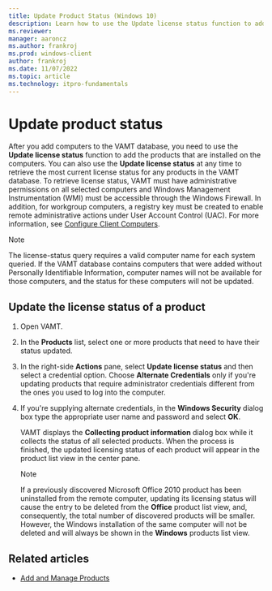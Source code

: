 ```yaml
---
title: Update Product Status (Windows 10)
description: Learn how to use the Update license status function to add the products that are installed on the computers.
ms.reviewer: 
manager: aaroncz
ms.author: frankroj
ms.prod: windows-client
author: frankroj
ms.date: 11/07/2022
ms.topic: article
ms.technology: itpro-fundamentals
---
```


# Update product status

After you add computers to the VAMT database, you need to use the **Update license status** function to add the products that are installed on the computers. You can also use the **Update license status** at any time to retrieve the most current license status for any products in the VAMT database.
To retrieve license status, VAMT must have administrative permissions on all selected computers and Windows Management Instrumentation (WMI) must be accessible through the Windows Firewall. In addition, for workgroup computers, a registry key must be created to enable remote administrative actions under User Account Control (UAC). For more information, see [Configure Client Computers](configure-client-computers-vamt.md).

> [!NOTE]
The license-status query requires a valid computer name for each system queried. If the VAMT database contains computers that were added without Personally Identifiable Information, computer names will not be available for those computers, and the status for these computers will not be updated.

## Update the license status of a product

1. Open VAMT.

2. In the **Products** list, select one or more products that need to have their status updated.

3. In the right-side **Actions** pane, select **Update license status** and then select a credential option. Choose **Alternate Credentials** only if you're updating products that require administrator credentials different from the ones you used to log into the computer.

4. If you're supplying alternate credentials, in the **Windows Security** dialog box type the appropriate user name and password and select **OK**.

    VAMT displays the **Collecting product information** dialog box while it collects the status of all selected products. When the process is finished, the updated licensing status of each product will appear in the product list view in the center pane.

    > [!NOTE]
    If a previously discovered Microsoft Office 2010 product has been uninstalled from the remote computer, updating its licensing status will cause the entry to be deleted from the **Office** product list view, and, consequently, the total number of discovered products will be smaller. However, the Windows installation of the same computer will not be deleted and will always be shown in the **Windows** products list view.

## Related articles

- [Add and Manage Products](add-manage-products-vamt.md)

